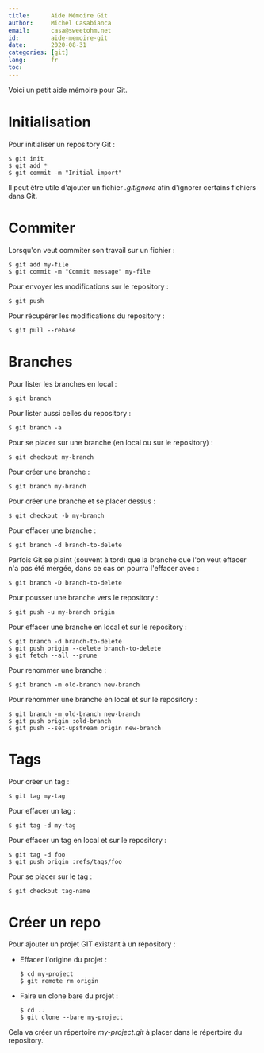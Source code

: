 ```yaml
---
title:      Aide Mémoire Git
author:     Michel Casabianca
email:      casa@sweetohm.net
id:         aide-memoire-git
date:       2020-08-31
categories: [git]
lang:       fr
toc:
---
```


Voici un petit aide mémoire pour Git.

<!--more-->

# Initialisation

Pour initialiser un repository Git :

```
$ git init
$ git add *
$ git commit -m "Initial import"
```

Il peut être utile d'ajouter un fichier *.gitignore* afin d'ignorer certains fichiers dans Git.

# Commiter

Lorsqu'on veut commiter son travail sur un fichier :

```
$ git add my-file
$ git commit -m "Commit message" my-file
```

Pour envoyer les modifications sur le repository :

```
$ git push
```

Pour récupérer les modifications du repository :

```
$ git pull --rebase
```

# Branches

Pour lister les branches en local :

```
$ git branch
```

Pour lister aussi celles du repository :

```
$ git branch -a
```

Pour se placer sur une branche (en local ou sur le repository) :

```
$ git checkout my-branch
```

Pour créer une branche :

```
$ git branch my-branch
```

Pour créer une branche et se placer dessus :

```
$ git checkout -b my-branch
```

Pour effacer une branche :

```
$ git branch -d branch-to-delete
```

Parfois Git se plaint (souvent à tord) que la branche que l'on veut effacer n'a pas été mergée, dans ce cas on pourra l'effacer avec :

```
$ git branch -D branch-to-delete
```

Pour pousser une branche vers le repository :

```
$ git push -u my-branch origin
```

Pour effacer une branche en local et sur le repository :

```
$ git branch -d branch-to-delete
$ git push origin --delete branch-to-delete
$ git fetch --all --prune
```

Pour renommer une branche :

```
$ git branch -m old-branch new-branch
```

Pour renommer une branche en local et sur le repository :

```
$ git branch -m old-branch new-branch
$ git push origin :old-branch
$ git push --set-upstream origin new-branch
```

# Tags

Pour créer un tag :

```
$ git tag my-tag
```

Pour effacer un tag :

```
$ git tag -d my-tag
```

Pour effacer un tag en local et sur le repository :

```
$ git tag -d foo
$ git push origin :refs/tags/foo
```

Pour se placer sur le tag :

```
$ git checkout tag-name
```

# Créer un repo

Pour ajouter un projet GIT existant à un répository :

- Effacer l'origine du projet :

    ```
    $ cd my-project
    $ git remote rm origin
    ```

- Faire un clone bare du projet :

    ```
    $ cd ..
    $ git clone --bare my-project
    ```

Cela va créer un répertoire *my-project.git* à placer dans le répertoire du repository.
